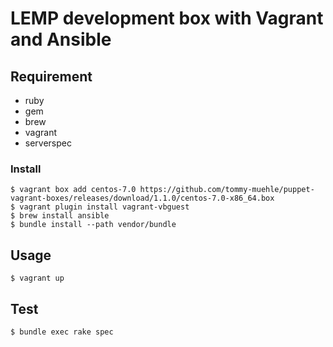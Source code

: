 # LEMP development box with Vagrant and Ansible

## Requirement
- ruby
- gem
- brew
- vagrant
- serverspec

### Install
```
$ vagrant box add centos-7.0 https://github.com/tommy-muehle/puppet-vagrant-boxes/releases/download/1.1.0/centos-7.0-x86_64.box
$ vagrant plugin install vagrant-vbguest
$ brew install ansible
$ bundle install --path vendor/bundle
```

## Usage
```
$ vagrant up
```

## Test
```
$ bundle exec rake spec
```
